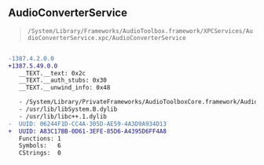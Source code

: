 ## AudioConverterService

> `/System/Library/Frameworks/AudioToolbox.framework/XPCServices/AudioConverterService.xpc/AudioConverterService`

```diff

-1387.4.2.0.0
+1387.5.49.0.0
   __TEXT.__text: 0x2c
   __TEXT.__auth_stubs: 0x30
   __TEXT.__unwind_info: 0x48

   - /System/Library/PrivateFrameworks/AudioToolboxCore.framework/AudioToolboxCore
   - /usr/lib/libSystem.B.dylib
   - /usr/lib/libc++.1.dylib
-  UUID: 06244F1D-CC4A-305D-AE59-4A3D9A934D13
+  UUID: A83C17BB-0D61-3EFE-85D6-A4395D6FF4A8
   Functions: 1
   Symbols:   6
   CStrings:  0

```
